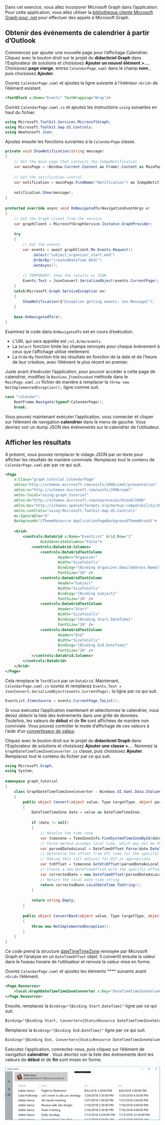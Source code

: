 <!-- markdownlint-disable MD002 MD041 -->

Dans cet exercice, vous allez incorporer Microsoft Graph dans l’application. Pour cette application, vous allez utiliser la [bibliothèque cliente Microsoft Graph pour .net](https://github.com/microsoftgraph/msgraph-sdk-dotnet) pour effectuer des appels à Microsoft Graph.

## <a name="get-calendar-events-from-outlook"></a>Obtenir des événements de calendrier à partir d’Outlook

Commencez par ajouter une nouvelle page pour l’affichage Calendrier. Cliquez avec le bouton droit sur le projet du **didacticiel Graph** dans l’Explorateur de solutions et choisissez **Ajouter un nouvel élément >...**. Choisissez **page vierge**, entrez `CalendarPage.xaml` dans le champ **nom** , puis choisissez **Ajouter**.

Ouvrez `CalendarPage.xaml` et ajoutez la ligne suivante à l’intérieur `<Grid>` de l’élément existant.

```xml
<TextBlock x:Name="Events" TextWrapping="Wrap"/>
```

Ouvrez `CalendarPage.xaml.cs` et ajoutez les instructions `using` suivantes en haut du fichier.

```cs
using Microsoft.Toolkit.Services.MicrosoftGraph;
using Microsoft.Toolkit.Uwp.UI.Controls;
using Newtonsoft.Json;
```

Ajoutez ensuite les fonctions suivantes à la `CalendarPage` classe.

```cs
private void ShowNotification(string message)
{
    // Get the main page that contains the InAppNotification
    var mainPage = (Window.Current.Content as Frame).Content as MainPage;

    // Get the notification control
    var notification = mainPage.FindName("Notification") as InAppNotification;

    notification.Show(message);
}

protected override async void OnNavigatedTo(NavigationEventArgs e)
{
    // Get the Graph client from the service
    var graphClient = MicrosoftGraphService.Instance.GraphProvider;

    try
    {
        // Get the events
        var events = await graphClient.Me.Events.Request()
            .Select("subject,organizer,start,end")
            .OrderBy("createdDateTime DESC")
            .GetAsync();

        // TEMPORARY: Show the results as JSON
        Events.Text = JsonConvert.SerializeObject(events.CurrentPage);
    }
    catch(Microsoft.Graph.ServiceException ex)
    {
        ShowNotification($"Exception getting events: {ex.Message}");
    }

    base.OnNavigatedTo(e);
}
```

Examinez le code dans `OnNavigatedTo` est en cours d’exécution.

- L’URL qui sera appelée est `/v1.0/me/events`.
- La `Select` fonction limite les champs renvoyés pour chaque événement à ceux que l’affichage utilise réellement.
- La `OrderBy` fonction trie les résultats en fonction de la date et de l’heure de leur création, avec l’élément le plus récent en premier.

Juste avant d’exécuter l’application, pour pouvoir accéder à cette page de calendrier, modifiez la `NavView_ItemInvoked` méthode dans le `MainPage.xaml.cs` fichier de manière à remplacer la `throw new NotImplementedException();` ligne comme suit.

```cs
case "calendar":
    RootFrame.Navigate(typeof(CalendarPage));
    break;
```

Vous pouvez maintenant exécuter l’application, vous connecter et cliquer sur l’élément de navigation **calendrier** dans le menu de gauche. Vous devriez voir un dump JSON des événements sur le calendrier de l’utilisateur.

## <a name="display-the-results"></a>Afficher les résultats

À présent, vous pouvez remplacer le vidage JSON par un texte pour afficher les résultats de manière conviviale. Remplacez tout le contenu de `CalendarPage.xaml` par par ce qui suit.

```xml
<Page
    x:Class="graph_tutorial.CalendarPage"
    xmlns="http://schemas.microsoft.com/winfx/2006/xaml/presentation"
    xmlns:x="http://schemas.microsoft.com/winfx/2006/xaml"
    xmlns:local="using:graph_tutorial"
    xmlns:d="http://schemas.microsoft.com/expression/blend/2008"
    xmlns:mc="http://schemas.openxmlformats.org/markup-compatibility/2006"
    xmlns:controls="using:Microsoft.Toolkit.Uwp.UI.Controls"
    mc:Ignorable="d"
    Background="{ThemeResource ApplicationPageBackgroundThemeBrush}">

    <Grid>
        <controls:DataGrid x:Name="EventList" Grid.Row="1"
                AutoGenerateColumns="False">
            <controls:DataGrid.Columns>
                <controls:DataGridTextColumn
                        Header="Organizer"
                        Width="SizeToCells"
                        Binding="{Binding Organizer.EmailAddress.Name}"
                        FontSize="20" />
                <controls:DataGridTextColumn
                        Header="Subject"
                        Width="SizeToCells"
                        Binding="{Binding Subject}"
                        FontSize="20" />
                <controls:DataGridTextColumn
                        Header="Start"
                        Width="SizeToCells"
                        Binding="{Binding Start.DateTime}"
                        FontSize="20" />
                <controls:DataGridTextColumn
                        Header="End"
                        Width="SizeToCells"
                        Binding="{Binding End.DateTime}"
                        FontSize="20" />
            </controls:DataGrid.Columns>
        </controls:DataGrid>
    </Grid>
</Page>
```

Cela remplace le `TextBlock` par un `DataGrid`. Maintenant, `CalendarPage.xaml.cs` ouvrez et remplacez `Events.Text = JsonConvert.SerializeObject(events.CurrentPage);` la ligne par ce qui suit.

```cs
EventList.ItemsSource = events.CurrentPage.ToList();
```

Si vous exécutez l’application maintenant et sélectionnez le calendrier, vous devez obtenir la liste des événements dans une grille de données. Toutefois, les valeurs de **début** et de **fin** sont affichées de manière non conviviale. Vous pouvez contrôler le mode d’affichage de ces valeurs à l’aide d’un [convertisseur de valeur](https://docs.microsoft.com/uwp/api/Windows.UI.Xaml.Data.IValueConverter).

Cliquez avec le bouton droit sur le projet du **didacticiel Graph** dans l’Explorateur de solutions et choisissez **Ajouter une classe >.**... Nommez la `GraphDateTimeTimeZoneConverter.cs` classe, puis choisissez **Ajouter**. Remplacez tout le contenu du fichier par ce qui suit.

```cs
using Microsoft.Graph;
using System;

namespace graph_tutorial
{
    class GraphDateTimeTimeZoneConverter : Windows.UI.Xaml.Data.IValueConverter
    {
        public object Convert(object value, Type targetType, object parameter, string language)
        {
            DateTimeTimeZone date = value as DateTimeTimeZone;

            if (date != null)
            {
                // Resolve the time zone
                var timezone = TimeZoneInfo.FindSystemTimeZoneById(date.TimeZone);
                // Parse method assumes local time, which may not be the case
                var parsedDateAsLocal = DateTimeOffset.Parse(date.DateTime);
                // Determine the offset from UTC time for the specific date
                // Making this call adjusts for DST as appropriate
                var tzOffset = timezone.GetUtcOffset(parsedDateAsLocal.DateTime);
                // Create a new DateTimeOffset with the specific offset from UTC
                var correctedDate = new DateTimeOffset(parsedDateAsLocal.DateTime, tzOffset);
                // Return the local date time string
                return correctedDate.LocalDateTime.ToString();
            }

            return string.Empty;
        }

        public object ConvertBack(object value, Type targetType, object parameter, string language)
        {
            throw new NotImplementedException();
        }
    }
}
```

Ce code prend la structure [dateTimeTimeZone](https://developer.microsoft.com/en-us/graph/docs/api-reference/v1.0/resources/datetimetimezone) renvoyée par Microsoft Graph et l’analyse en un `DateTimeOffset` objet. Il convertit ensuite la valeur dans le fuseau horaire de l’utilisateur et renvoie la valeur mise en forme.

Ouvrez `CalendarPage.xaml` et ajoutez les éléments **** suivants avant `<Grid>` l’élément.

```xml
<Page.Resources>
    <local:GraphDateTimeTimeZoneConverter x:Key="DateTimeTimeZoneValueConverter" />
</Page.Resources>
```

Ensuite, remplacez la `Binding="{Binding Start.DateTime}"` ligne par ce qui suit.

```xml
Binding="{Binding Start, Converter={StaticResource DateTimeTimeZoneValueConverter}}"
```

Remplacez la `Binding="{Binding End.DateTime}"` ligne par ce qui suit.

```xml
Binding="{Binding End, Converter={StaticResource DateTimeTimeZoneValueConverter}}"
```

Exécutez l’application, connectez-vous, puis cliquez sur l’élément de navigation **calendrier** . Vous devriez voir la liste des événements dont les valeurs de **début** et de **fin** sont mises en forme.

![Capture d’écran du tableau des événements](./images/add-msgraph-01.png)
